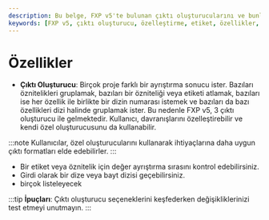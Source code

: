 ```yaml
---
description: Bu belge, FXP v5'te bulunan çıktı oluşturucularını ve bunların özelleştirme seçeneklerini detaylı şekilde incelemektedir. Kullanıcıların ihtiyaçlarına göre çıktı formatlarını yönetmelerine olanak tanır.
keywords: [FXP v5, çıktı oluşturucu, özelleştirme, etiket, özellikler, veri ayrıştırma]
---
```


# Özellikler

- **Çıktı Oluşturucu**: Birçok proje farklı bir ayrıştırma sonucu ister. Bazıları öznitelikleri gruplamak, bazıları bir özniteliği veya etiketi atlamak, bazıları ise her özellik ile birlikte bir dizin numarası istemek ve bazıları da bazı özellikleri dizi halinde gruplamak ister. Bu nedenle FXP v5, 3 çıktı oluşturucu ile gelmektedir. Kullanıcı, davranışlarını özelleştirebilir ve kendi özel oluşturucusunu da kullanabilir.

:::note
Kullanıcılar, özel oluşturucularını kullanarak ihtiyaçlarına daha uygun çıktı formatları elde edebilirler.
:::

- Bir etiket veya öznitelik için değer ayrıştırma sırasını kontrol edebilirsiniz.
- Girdi olarak bir dize veya bayt dizisi geçebilirsiniz.
- birçok listeleyecek

:::tip
**İpuçları**: Çıktı oluşturucu seçeneklerini keşfederken değişikliklerinizi test etmeyi unutmayın.
:::